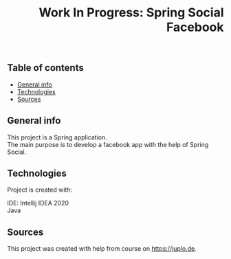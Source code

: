 <h1 align="right">Work In Progress: Spring Social Facebook</h1><br>

## Table of contents
* [General info](#general-info)
* [Technologies](#technologies)
* [Sources](#sources)

## General info
This project is a Spring application.  
The main purpose is to develop a facebook app with the help of Spring Social.  

## Technologies
Project is created with:

IDE: Intellij IDEA 2020  
Java  

## Sources
This project was created with help from course on <a href="https://juplo.de">https://juplo.de</a>.
